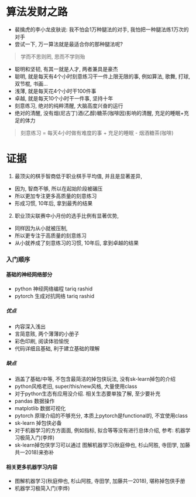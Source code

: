 # 算法发财之路
- 裴擒虎的李小龙皮肤说: 我不怕会1万种腿法的对手, 我怕把一种腿法练1万次的对手
- 尝试一下, 万一算法就是最适合你的那种腿法呢?

> 学而不思则罔, 思而不学则殆
- 聪明和坚韧, 有其一就是人才, 两者兼具是豪杰
- 聪明, 就是每天有4个小时刻意练习干一件上限无限的事, 例如算法, 歌舞, 打球, 双节棍, 书画...
- 浅薄, 就是每天花4个小时干100件事
- 卓越, 就是每天10个小时干一件事, 坚持十年
- 刻意练习, 绝对的纯粹清醒, 大脑高度兴奋的运行
- 绝对的清醒, 没有烟(尼古丁)酒(乙醇)糖茶(咖啡因)影响的清醒, 充足的睡眠+充足的体力
> 刻意练习 = 每天4小时做有难度的事 + 充足的睡眠 - 烟酒糖茶(咖啡)

# 证据
1. 最顶尖的棋手智商低于职业棋手平均值, 并且是显著差异, 
 - 因为, 智商不够, 所以在起始阶段被碾压 
 - 所以更加专注更多高质量的刻意练习
 - 形成习惯, 10年后, 拿到最秀的结果
2. 职业顶尖联赛中小月份的选手比例有显著优势, 
 - 同样因为从小就被压制, 
 - 所以更专注于高质量的刻意练习
 - 从小就养成了刻意练习的习惯, 10年后, 拿到卓越的结果

### 入门顺序
#### 基础的神经网络部分
- python 神经网络编程 tariq rashid
- pytorch 生成对抗网络 tariq rashid
##### 优点
- 内容深入浅出
- 言简意赅, 两个薄薄的小册子
- 彩色印刷, 阅读体验愉悦
- 代码详细且基础, 利于建立基础的理解
##### 缺点
- 涵盖了基础/中等, 不包含最简洁的掉包侠玩法, 没有sk-learn掉包的介绍
- python风格老旧, super/this/new风格, 大量使用class
- 对于python生态有应用没介绍. 相关生态要单独了解, 至少要补充
 - pandas 数据操作
 - matplotlib 数据可视化
 - pytorch 原理介绍的不够充分, 本质上pytorch是functional的, 不宜使用class
 - sk-learn 掉包侠必备
- 对于机器学习的方方面面, 例如指标, 拟合等等没有进行总体介绍, 参考: 机器学习极简入门(李烨)
- sk-learn掉包侠学习可以通过 图解机器学习(秋庭伸也, 杉山阿胜, 寺田学, 加藤共一2018)来弥补


#### 相关更多机器学习内容
- 图解机器学习(秋庭伸也, 杉山阿胜, 寺田学, 加藤共一2018), 堪称掉包侠手册
- 机器学习极简入门(李烨)